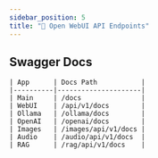 ```yaml
---
sidebar_position: 5
title: "🔗 Open WebUI API Endpoints"
---
```


## Swagger Docs

    | App      | Docs Path           |
    |----------|---------------------|
    | Main     | /docs               | 
    | WebUI    | /api/v1/docs        | 
    | Ollama   | /ollama/docs        |
    | OpenAI   | /openai/docs        | 
    | Images   | /images/api/v1/docs | 
    | Audio    | /audio/api/v1/docs  |
    | RAG      | /rag/api/v1/docs    |
